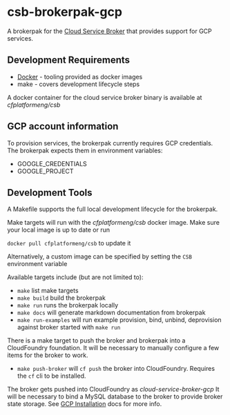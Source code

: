# csb-brokerpak-gcp

A brokerpak for the [Cloud Service Broker](https://github.com/pivotal/cloud-service-broker) that provides support for GCP services.

## Development Requirements

* [Docker](https://docs.docker.com/get-docker/) - tooling provided as docker images
* make - covers development lifecycle steps

A docker container for the cloud service broker binary is available at *cfplatformeng/csb*

## GCP account information

To provision services, the brokerpak currently requires GCP credentials. The brokerpak expects them in environment variables:

* GOOGLE_CREDENTIALS
* GOOGLE_PROJECT

## Development Tools

A Makefile supports the full local development lifecycle for the brokerpak.

Make targets will run with the *cfplatformeng/csb* docker image. Make sure your local image is up to date or run

`docker pull cfplatformeng/csb` to update it

Alternatively, a custom image can be specified by setting the `CSB` environment variable

Available targets include (but are not limited to):

- `make` list make targets
- `make build` build the brokerpak
- `make run` runs the brokerpak locally
- `make docs` will generate markdown documentation from brokerpak
- `make run-examples` will run example provision, bind, unbind, deprovision against broker started with `make run`

There is a make target to push the broker and brokerpak into a CloudFoundry foundation. It will be necessary to manually configure a few items for the broker to work.

- `make push-broker` will `cf push` the broker into CloudFoundry. Requires the `cf` cli to be installed.

The broker gets pushed into CloudFoundry as *cloud-service-broker-gcp*  It will be necessary to bind a MySQL database to the broker to provide broker state storage. See [GCP Installation](./docs/gcp-installation.md) docs for more info.
